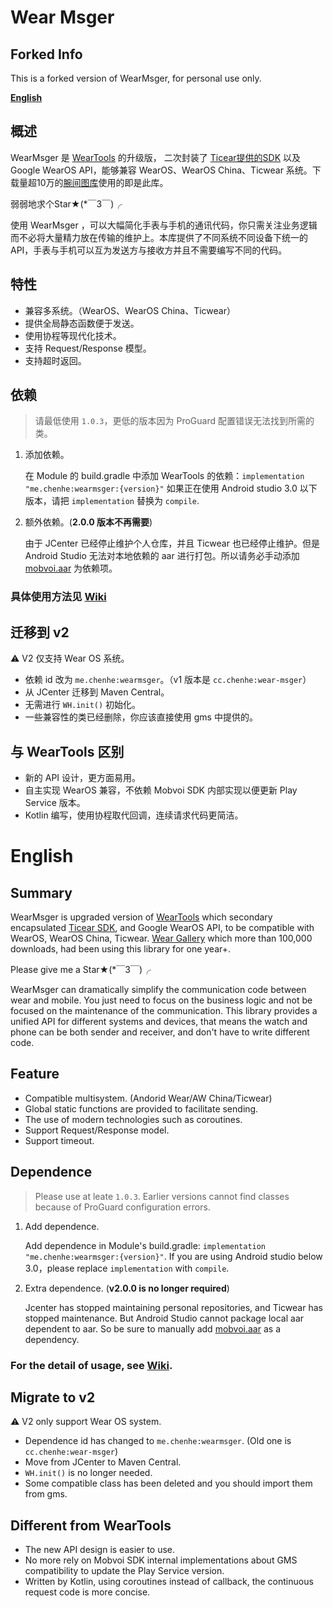 # Wear Msger

## Forked Info

This is a forked version of WearMsger, for personal use only.

**[English](#english)**

## 概述

WearMsger 是 [WearTools](https://github.com/ichenhe/WearTools) 的升级版，
二次封装了 [Ticear提供的SDK](https://bintray.com/ticwear/maven/mobvoi-api) 以及 Google WearOS
API，能够兼容 WearOS、WearOS China、Ticwear 系统。下载量超10万的[腕间图库](http://wg.chenhe.cc/)使用的即是此库。

弱弱地求个Star★(*￣3￣)╭

使用 WearMsger
，可以大幅简化手表与手机的通讯代码，你只需关注业务逻辑而不必将大量精力放在传输的维护上。本库提供了不同系统不同设备下统一的API，手表与手机可以互为发送方与接收方并且不需要编写不同的代码。

## 特性

- 兼容多系统。（WearOS、WearOS China、Ticwear）
- 提供全局静态函数便于发送。
- 使用协程等现代化技术。
- 支持 Request/Response 模型。
- 支持超时返回。

## 依赖

> 请最低使用 `1.0.3`，更低的版本因为 ProGuard 配置错误无法找到所需的类。

1. 添加依赖。

   在 Module 的 build.gradle 中添加 WearTools
   的依赖：`implementation "me.chenhe:wearmsger:{version}"`
   如果正在使用 Android studio 3.0 以下版本，请把 `implementation` 替换为 `compile`.

2. 额外依赖。(**2.0.0 版本不再需要**)

   由于 JCenter 已经停止维护个人仓库，并且 Ticwear 也已经停止维护。但是 Android Studio 无法对本地依赖的
   aar
   进行打包。所以请务必手动添加 [mobvoi.aar](https://github.com/ichenhe/Wear-Msger/blob/master/wearmsgerlib/libs/mobvoi-api-1.1.1.aar)
   为依赖项。

### 具体使用方法见 [Wiki](https://github.com/liangchenhe55/Wear-Msger/wiki)

## 迁移到 v2

⚠️ V2 仅支持 Wear OS 系统。

- 依赖 id 改为 `me.chenhe:wearmsger`。（v1 版本是 `cc.chenhe:wear-msger`）
- 从 JCenter 迁移到 Maven Central。
- 无需进行 `WH.init()` 初始化。
- 一些兼容性的类已经删除，你应该直接使用 gms 中提供的。

## 与 WearTools 区别

- 新的 API 设计，更方面易用。
- 自主实现 WearOS 兼容，不依赖 Mobvoi SDK 内部实现以便更新 Play Service 版本。
- Kotlin 编写，使用协程取代回调，连续请求代码更简洁。

# English

## Summary

WearMsger is upgraded version of [WearTools](https://github.com/liangchenhe55/WearTools) which
secondary encapsulated [Ticear SDK](https://bintray.com/ticwear/maven/mobvoi-api), and Google WearOS
API, to be compatible with WearOS, WearOS China, Ticwear. [Wear Gallery](http://wg.chenhe.cc/) which
more than 100,000 downloads, had been using this library for one year+.

Please give me a Star★(*￣3￣)╭

WearMsger can dramatically simplify the communication code between wear and mobile. You just need to
focus on the business logic and not be focused on the maintenance of the communication. This library
provides a unified API for different systems and devices, that means the watch and phone can be both
sender and receiver, and don't have to write different code.

## Feature

- Compatible multisystem. (Andorid Wear/AW China/Ticwear)
- Global static functions are provided to facilitate sending.
- The use of modern technologies such as coroutines.
- Support Request/Response model.
- Support timeout.

## Dependence

> Please use at leate `1.0.3`. Earlier versions cannot find classes because of ProGuard
> configuration errors.

1. Add dependence.

   Add dependence in Module's build.gradle: `implementation "me.chenhe:wearmsger:{version}"`.
   If you are using Android studio below 3.0，please replace `implementation` with `compile`.

2. Extra dependence. (**v2.0.0 is no longer required**)

   Jcenter has stopped maintaining personal repositories, and Ticwear has stopped maintenance. But
   Android Studio cannot package local aar dependent to aar. So be sure to manually
   add [mobvoi.aar](https://github.com/ichenhe/Wear-Msger/blob/master/wearmsgerlib/libs/mobvoi-api-1.1.1.aar)
   as a dependency.

### For the detail of usage, see [Wiki](https://github.com/liangchenhe55/Wear-Msger/wiki).

## Migrate to v2

⚠️ V2 only support Wear OS system.

- Dependence id has changed to `me.chenhe:wearmsger`. (Old one is `cc.chenhe:wear-msger`)
- Move from JCenter to Maven Central.
- `WH.init()` is no longer needed.
- Some compatible class has been deleted and you should import them from gms.

## Different from WearTools

- The new API design is easier to use.
- No more rely on Mobvoi SDK internal implementations about GMS compatibility to update the Play
  Service version.
- Written by Kotlin, using coroutines instead of callback, the continuous request code is more
  concise.
